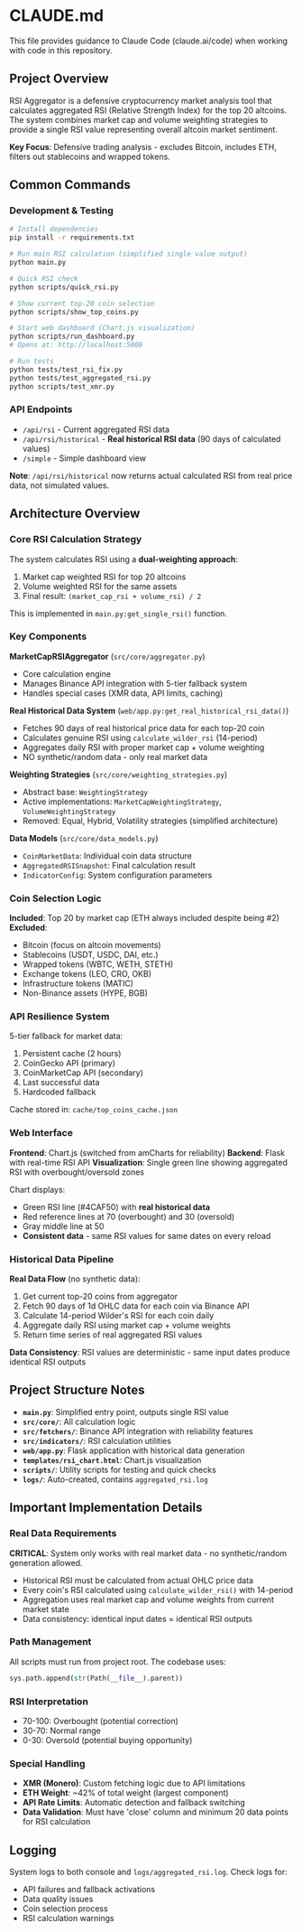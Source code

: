 # CLAUDE.md

This file provides guidance to Claude Code (claude.ai/code) when working with code in this repository.

## Project Overview

RSI Aggregator is a defensive cryptocurrency market analysis tool that calculates aggregated RSI (Relative Strength Index) for the top 20 altcoins. The system combines market cap and volume weighting strategies to provide a single RSI value representing overall altcoin market sentiment.

**Key Focus**: Defensive trading analysis - excludes Bitcoin, includes ETH, filters out stablecoins and wrapped tokens.

## Common Commands

### Development & Testing
```bash
# Install dependencies
pip install -r requirements.txt

# Run main RSI calculation (simplified single value output)
python main.py

# Quick RSI check
python scripts/quick_rsi.py

# Show current top-20 coin selection
python scripts/show_top_coins.py

# Start web dashboard (Chart.js visualization)
python scripts/run_dashboard.py
# Opens at: http://localhost:5000

# Run tests
python tests/test_rsi_fix.py
python tests/test_aggregated_rsi.py
python scripts/test_xmr.py
```

### API Endpoints
- `/api/rsi` - Current aggregated RSI data  
- `/api/rsi/historical` - **Real historical RSI data** (90 days of calculated values)
- `/simple` - Simple dashboard view

**Note**: `/api/rsi/historical` now returns actual calculated RSI from real price data, not simulated values.

## Architecture Overview

### Core RSI Calculation Strategy
The system calculates RSI using a **dual-weighting approach**:
1. Market cap weighted RSI for top 20 altcoins
2. Volume weighted RSI for the same assets  
3. Final result: `(market_cap_rsi + volume_rsi) / 2`

This is implemented in `main.py:get_single_rsi()` function.

### Key Components

**MarketCapRSIAggregator** (`src/core/aggregator.py`)
- Core calculation engine
- Manages Binance API integration with 5-tier fallback system
- Handles special cases (XMR data, API limits, caching)

**Real Historical Data System** (`web/app.py:get_real_historical_rsi_data()`)
- Fetches 90 days of real historical price data for each top-20 coin
- Calculates genuine RSI using `calculate_wilder_rsi` (14-period)
- Aggregates daily RSI with proper market cap + volume weighting
- NO synthetic/random data - only real market data

**Weighting Strategies** (`src/core/weighting_strategies.py`)
- Abstract base: `WeightingStrategy`
- Active implementations: `MarketCapWeightingStrategy`, `VolumeWeightingStrategy`
- Removed: Equal, Hybrid, Volatility strategies (simplified architecture)

**Data Models** (`src/core/data_models.py`)
- `CoinMarketData`: Individual coin data structure
- `AggregatedRSISnapshot`: Final calculation result
- `IndicatorConfig`: System configuration parameters

### Coin Selection Logic

**Included**: Top 20 by market cap (ETH always included despite being #2)
**Excluded**: 
- Bitcoin (focus on altcoin movements)
- Stablecoins (USDT, USDC, DAI, etc.)
- Wrapped tokens (WBTC, WETH, STETH)
- Exchange tokens (LEO, CRO, OKB) 
- Infrastructure tokens (MATIC)
- Non-Binance assets (HYPE, BGB)

### API Resilience System

5-tier fallback for market data:
1. Persistent cache (2 hours)
2. CoinGecko API (primary)
3. CoinMarketCap API (secondary)  
4. Last successful data
5. Hardcoded fallback

Cache stored in: `cache/top_coins_cache.json`

### Web Interface

**Frontend**: Chart.js (switched from amCharts for reliability)
**Backend**: Flask with real-time RSI API
**Visualization**: Single green line showing aggregated RSI with overbought/oversold zones

Chart displays:
- Green RSI line (#4CAF50) with **real historical data**
- Red reference lines at 70 (overbought) and 30 (oversold)
- Gray middle line at 50
- **Consistent data** - same RSI values for same dates on every reload

### Historical Data Pipeline

**Real Data Flow** (no synthetic data):
1. Get current top-20 coins from aggregator
2. Fetch 90 days of 1d OHLC data for each coin via Binance API
3. Calculate 14-period Wilder's RSI for each coin daily
4. Aggregate daily RSI using market cap + volume weights
5. Return time series of real aggregated RSI values

**Data Consistency**: RSI values are deterministic - same input dates produce identical RSI outputs

## Project Structure Notes

- **`main.py`**: Simplified entry point, outputs single RSI value
- **`src/core/`**: All calculation logic
- **`src/fetchers/`**: Binance API integration with reliability features
- **`src/indicators/`**: RSI calculation utilities  
- **`web/app.py`**: Flask application with historical data generation
- **`templates/rsi_chart.html`**: Chart.js visualization
- **`scripts/`**: Utility scripts for testing and quick checks
- **`logs/`**: Auto-created, contains `aggregated_rsi.log`

## Important Implementation Details

### Real Data Requirements
**CRITICAL**: System only works with real market data - no synthetic/random generation allowed.

- Historical RSI must be calculated from actual OHLC price data
- Every coin's RSI calculated using `calculate_wilder_rsi()` with 14-period
- Aggregation uses real market cap and volume weights from current market state
- Data consistency: identical input dates = identical RSI outputs

### Path Management
All scripts must run from project root. The codebase uses:
```python
sys.path.append(str(Path(__file__).parent))
```

### RSI Interpretation
- 70-100: Overbought (potential correction)
- 30-70: Normal range  
- 0-30: Oversold (potential buying opportunity)

### Special Handling
- **XMR (Monero)**: Custom fetching logic due to API limitations
- **ETH Weight**: ~42% of total weight (largest component)
- **API Rate Limits**: Automatic detection and fallback switching
- **Data Validation**: Must have 'close' column and minimum 20 data points for RSI calculation

## Logging
System logs to both console and `logs/aggregated_rsi.log`. Check logs for:
- API failures and fallback activations
- Data quality issues
- Coin selection process
- RSI calculation warnings